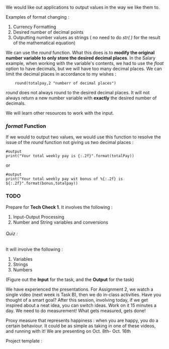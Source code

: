 



We would like out applications to output values in the way we like them to. 


Examples of format changing :


1. Currency Formatting 
2. Desired number of decimal points 
3. Outputting number values as strings ( no need to do *str( )* for the result of the mathematical equation)



We can use the *round* function. What this does is to **modify the original number variable to only store the desired decimal places**. In the Salary example, when working with the variable's contents, we had to use the *float* option to have decimals, but we will have too many decimal places. We can limit the decimal places in accordance to my wishes : 


		round(totalpay,2 "numberr of decimal places")


*round* does not always round to the desired decimal places. It will not always return a new number variable with **exactly** the desired number of decimals.  


We will learn other resources to work with the input. 


### *format*  Function


If we would to output two values, we would use this function to resolve the issue of the *round* function not giving us two decimal places :

	#output
	print("Your total weekly pay is {:.2f}".format(totalPay))




or


	#output
	print("Your total weekly pay wit bonus of %{:.2f} is ${:.2f}".format(bonus,totalpay))



### TODO



Prepare for **Tech Check 1**. It involves the following : 

1. Input-Output Processing
2. Number and String variables and conversions


###### Quiz :

It will involve the following : 


1. Variables
2. Strings
3. Numbers


(Figure out the **Input** for the task, and the **Output** for the task)





We have experienced the presentations. For Assignment 2, we watch a single video (next week is Task B), then we do in-class activities.  Have you thought of a smart goal? After this session, involving today, if we get inspired about a neat idea, you can switch ideas. Work on it 15 minutes a day. We need to do measurement! What gets measured, gets done! 

Proxy measure that represents happiness : when you are happy, you do a certain behaviour. It could be as simple as taking in one of these videos, and running with it! We are presenting on Oct. 8th- Oct. 16th


Project template : 


